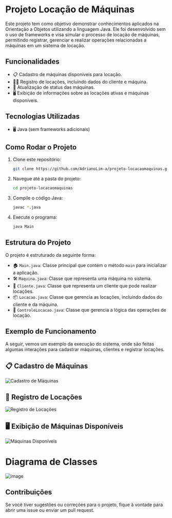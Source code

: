 # Projeto Locação de Máquinas

Este projeto tem como objetivo demonstrar conhecimentos aplicados na Orientação a Objetos utilizando a linguagem Java. Ele foi desenvolvido sem o uso de frameworks e visa simular o processo de locação de máquinas, permitindo registrar, gerenciar e realizar operações relacionadas a máquinas em um sistema de locação.

## Funcionalidades

- 📋 Cadastro de máquinas disponíveis para locação.
- 🧑‍💼 Registro de locações, incluindo dados do cliente e máquina.
- 🔄 Atualização de status das máquinas.
- 🖥️ Exibição de informações sobre as locações ativas e máquinas disponíveis.

## Tecnologias Utilizadas

- 🖥️ Java (sem frameworks adicionais)

## Como Rodar o Projeto

1. Clone este repositório:
    ```bash
    git clone https://github.com/AdrianoLim-a/projeto-locacaomaquinas.git
    ```

2. Navegue até a pasta do projeto:
    ```bash
    cd projeto-locacaomaquinas
    ```

3. Compile o código Java:
    ```bash
    javac *.java
    ```

4. Execute o programa:
    ```bash
    java Main
    ```

## Estrutura do Projeto

O projeto é estruturado da seguinte forma:

- 🏠 `Main.java`: Classe principal que contém o método `main` para inicializar a aplicação.
- 🛠️ `Maquina.java`: Classe que representa uma máquina no sistema.
- 👤 `Cliente.java`: Classe que representa um cliente que pode realizar locações.
- 📦 `Locacao.java`: Classe que gerencia as locações, incluindo dados do cliente e da máquina.
- 🔧 `ControleLocacao.java`: Classe que gerencia a lógica das operações de locação.

## Exemplo de Funcionamento

A seguir, vemos um exemplo da execução do sistema, onde são feitas algumas interações para cadastrar máquinas, clientes e registrar locações.


## 📋 Cadastro de Máquinas  

![Cadastro de Máquinas](cadastro_maquinas.png)

## 🔄 Registro de Locações  

![Registro de Locações](registro_locacoes.png)

## 🖥️ Exibição de Máquinas Disponíveis  

![Máquinas Disponíveis](maquinas_disponiveis.png)

# Diagrama de Classes 
![image](https://github.com/user-attachments/assets/21eafb98-6189-4946-9a67-590fb2e7158c)


## Contribuições

Se você tiver sugestões ou correções para o projeto, fique à vontade para abrir uma issue ou enviar um pull request.

